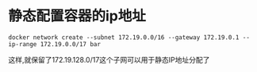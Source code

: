 ﻿静态配置容器的ip地址
========


```shell
docker network create --subnet 172.19.0.0/16 --gateway 172.19.0.1 --ip-range 172.19.0.0/17 bar
```

这样,就保留了172.19.128.0/17这个子网可以用于静态IP地址分配了